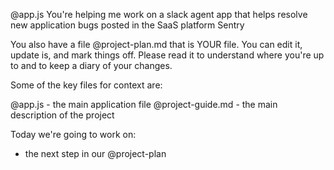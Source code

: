 @app.js You're helping me work on a slack agent app that helps resolve new application bugs posted in the SaaS platform Sentry

You also have a file @project-plan.md that is YOUR file. You can edit it, update is, and mark things off. Please read it to understand where you're up to and to keep a diary of your changes.

Some of the key files for context are:

@app.js - the main application file
@project-guide.md - the main description of the project

Today we're going to work on:

- the next step in our @project-plan